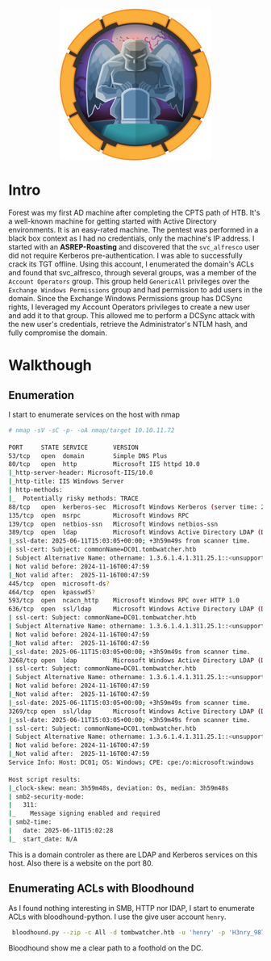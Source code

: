 <p align="center">
  <img src="img/Tombwatcherbadge.png" alt="Description de l'image" width="300"/>
</p>

# Intro

Forest was my first AD machine after completing the CPTS path of HTB.
It's a well-known machine for getting started with Active Directory environments. It is an easy-rated machine. The pentest was performed in a black box context as I had no credentials, only the machine's IP address.
I started with an **ASREP-Roasting** and discovered that the `svc_alfresco` user did not require Kerberos pre-authentication.  I was able to successfully crack its TGT offline.
Using this account, I enumerated the domain's ACLs and found that svc_alfresco, through several groups, was a member of the `Account Operators` group. This group held `GenericAll` privileges over the `Exchange Windows Permissions` group and had permission to add users in the domain. Since the Exchange Windows Permissions group has DCSync rights, I leveraged my Account Operators privileges to create a new user and add it to that group. This allowed me to perform a DCSync attack with the new user's credentials, retrieve the Administrator's NTLM hash, and fully compromise the domain.

# Walkthough

## Enumeration

I start to enumerate services on the host with nmap

```bash
# nmap -sV -sC -p- -oA nmap/target 10.10.11.72

PORT     STATE SERVICE       VERSION
53/tcp   open  domain        Simple DNS Plus
80/tcp   open  http          Microsoft IIS httpd 10.0
|_http-server-header: Microsoft-IIS/10.0
|_http-title: IIS Windows Server
| http-methods: 
|_  Potentially risky methods: TRACE
88/tcp   open  kerberos-sec  Microsoft Windows Kerberos (server time: 2025-06-11 15:01:45Z)
135/tcp  open  msrpc         Microsoft Windows RPC
139/tcp  open  netbios-ssn   Microsoft Windows netbios-ssn
389/tcp  open  ldap          Microsoft Windows Active Directory LDAP (Domain: tombwatcher.htb0., Site: Default-First-Site-Name)
|_ssl-date: 2025-06-11T15:03:05+00:00; +3h59m49s from scanner time.
| ssl-cert: Subject: commonName=DC01.tombwatcher.htb
| Subject Alternative Name: othername: 1.3.6.1.4.1.311.25.1::<unsupported>, DNS:DC01.tombwatcher.htb
| Not valid before: 2024-11-16T00:47:59
|_Not valid after:  2025-11-16T00:47:59
445/tcp  open  microsoft-ds?
464/tcp  open  kpasswd5?
593/tcp  open  ncacn_http    Microsoft Windows RPC over HTTP 1.0
636/tcp  open  ssl/ldap      Microsoft Windows Active Directory LDAP (Domain: tombwatcher.htb0., Site: Default-First-Site-Name)
| ssl-cert: Subject: commonName=DC01.tombwatcher.htb
| Subject Alternative Name: othername: 1.3.6.1.4.1.311.25.1::<unsupported>, DNS:DC01.tombwatcher.htb
| Not valid before: 2024-11-16T00:47:59
|_Not valid after:  2025-11-16T00:47:59
|_ssl-date: 2025-06-11T15:03:05+00:00; +3h59m49s from scanner time.
3268/tcp open  ldap          Microsoft Windows Active Directory LDAP (Domain: tombwatcher.htb0., Site: Default-First-Site-Name)
| ssl-cert: Subject: commonName=DC01.tombwatcher.htb
| Subject Alternative Name: othername: 1.3.6.1.4.1.311.25.1::<unsupported>, DNS:DC01.tombwatcher.htb
| Not valid before: 2024-11-16T00:47:59
|_Not valid after:  2025-11-16T00:47:59
|_ssl-date: 2025-06-11T15:03:05+00:00; +3h59m49s from scanner time.
3269/tcp open  ssl/ldap      Microsoft Windows Active Directory LDAP (Domain: tombwatcher.htb0., Site: Default-First-Site-Name)
|_ssl-date: 2025-06-11T15:03:05+00:00; +3h59m49s from scanner time.
| ssl-cert: Subject: commonName=DC01.tombwatcher.htb
| Subject Alternative Name: othername: 1.3.6.1.4.1.311.25.1::<unsupported>, DNS:DC01.tombwatcher.htb
| Not valid before: 2024-11-16T00:47:59
|_Not valid after:  2025-11-16T00:47:59
Service Info: Host: DC01; OS: Windows; CPE: cpe:/o:microsoft:windows

Host script results:
|_clock-skew: mean: 3h59m48s, deviation: 0s, median: 3h59m48s
| smb2-security-mode: 
|   311: 
|_    Message signing enabled and required
| smb2-time: 
|   date: 2025-06-11T15:02:28
|_  start_date: N/A
```

This is a domain controler as there are LDAP and Kerberos services on this host.
Also there is a website on the port 80.

## Enumerating ACLs with Bloodhound

As I found nothing interesting in SMB, HTTP nor lDAP, I start to enumerate ACLs with bloodhound-python.
I use the give user account `henry`.

```bash
 bloodhound.py --zip -c All -d tombwatcher.htb -u 'henry' -p 'H3nry_987TGV!' -dc tombwatcher.htb -ns 10.10.11.72
```

Bloodhound show me a clear path to a foothold on the DC.




